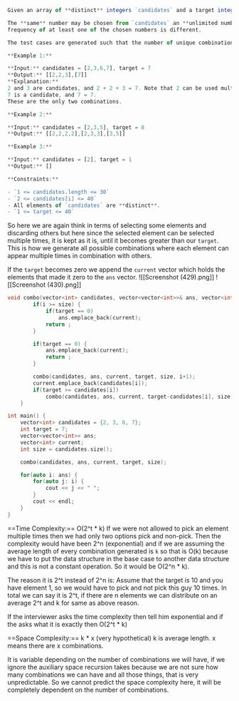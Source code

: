 ```js
Given an array of **distinct** integers `candidates` and a target integer `target`, return _a list of all **unique combinations** of_ `candidates` _where the chosen numbers sum to_ `target`_._ You may return the combinations in **any order**.

The **same** number may be chosen from `candidates` an **unlimited number of times**. Two combinations are unique if the
frequency of at least one of the chosen numbers is different.

The test cases are generated such that the number of unique combinations that sum up to `target` is less than `150` combinations for the given input.

**Example 1:**

**Input:** candidates = [2,3,6,7], target = 7
**Output:** [[2,2,3],[7]]
**Explanation:**
2 and 3 are candidates, and 2 + 2 + 3 = 7. Note that 2 can be used multiple times.
7 is a candidate, and 7 = 7.
These are the only two combinations.

**Example 2:**

**Input:** candidates = [2,3,5], target = 8
**Output:** [[2,2,2,2],[2,3,3],[3,5]]

**Example 3:**

**Input:** candidates = [2], target = 1
**Output:** []

**Constraints:**

- `1 <= candidates.length <= 30`
- `2 <= candidates[i] <= 40`
- All elements of `candidates` are **distinct**.
- `1 <= target <= 40`
```

So here we are again think in terms of selecting some elements and discarding others but here since the selected element can be selected multiple times, it is kept as it is, until it becomes greater than our `target`.  This is how we generate all possible combinations where each element can appear multiple times in combination with others.

If the `target` becomes zero we append the `current` vector which holds the elements that made it zero to the `ans` vector.
![[Screenshot (429).png]]
![[Screenshot (430).png]]

```cpp
void combo(vector<int> candidates, vector<vector<int>>& ans, vector<int> current, int target, int size, int i = 0) {
        if(i >= size) {
            if(target == 0)
                ans.emplace_back(current);
            return ;
        }

        if(target == 0) {
            ans.emplace_back(current);
            return ;
        }

        combo(candidates, ans, current, target, size, i+1);
        current.emplace_back(candidates[i]);
        if(target >= candidates[i])
            combo(candidates, ans, current, target-candidates[i], size, i);
    }

int main() {
	vector<int> candidates = {2, 3, 6, 7};
	int target = 7;
	vector<vector<int>> ans;
    vector<int> current;
    int size = candidates.size();

    combo(candidates, ans, current, target, size);

	for(auto i: ans) {
		for(auto j: i) {
			cout << j << " ";
		}
		cout << endl;
	}
}
```
==Time Complexity:== O(2^t * k)
If we were not allowed to pick an element multiple times then we had only two options pick and non-pick. Then the complexity would have been 2^n (exponential) and if we are assuming the average length of every combination generated is `k` so that is O(k) because we have to put the data structure in the base case to another data structure and this is not a constant operation. So it would be O(2^n * k).

The reason it is 2^t instead of 2^n is:
Assume that the target is 10 and you have element 1, so we would have to pick and not pick this guy 10 times. In total we can say it is 2^t, if there are n elements we can distribute on an average 2^t and k for same as above reason.

If the interviewer asks the time complexity then tell him exponential and if the asks what it is exactly then O(2^t * k)

==Space Complexity:== k * x (very hypothetical)
k is average length.
x means there are x combinations.

It is variable depending on the number of combinations we will have, if we ignore the auxiliary space recursion takes because we are not sure how many combinations we can have and all those things, that is very unpredictable. So we cannot predict the space complexity here, it will be completely dependent on the number of combinations.
